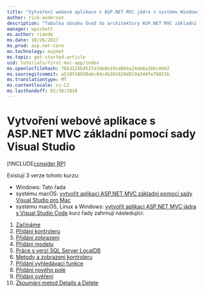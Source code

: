 ```yaml
---
title: "Vytvoření webové aplikace s ASP.NET MVC jádra v systému Windows"
author: rick-anderson
description: "Tabulka obsahu Úvod do architektury ASP.NET MVC základní pomocí sady Visual Studio v systému Windows."
manager: wpickett
ms.author: riande
ms.date: 10/26/2017
ms.prod: asp.net-core
ms.technology: aspnet
ms.topic: get-started-article
uid: tutorials/first-mvc-app/index
ms.openlocfilehash: 76b3125b452fa3de8e19cd884a24ab6a3bbc0d42
ms.sourcegitcommit: a510f38930abc84c4b302029d019a34dfe76823b
ms.translationtype: MT
ms.contentlocale: cs-CZ
ms.lasthandoff: 01/30/2018
---
```

# <a name="create-a-web-app-with-aspnet-core-mvc-using-visual-studio"></a>Vytvoření webové aplikace s ASP.NET MVC základní pomocí sady Visual Studio

[!INCLUDE[consider RP](../../includes/razor.md)]

Existují 3 verze tohoto kurzu:

* Windows: Tato řada
* systému macOS: [vytvořit aplikaci ASP.NET MVC základní pomocí sady Visual Studio pro Mac](xref:tutorials/first-mvc-app-mac/start-mvc)
* systému macOS, Linux a Windows: [vytvořit aplikaci ASP.NET MVC jádra s Visual Studio Code](xref:tutorials/first-mvc-app-xplat/start-mvc) kurz řady zahrnují následující:

1. [Začínáme](start-mvc.md)
1. [Přidání kontroleru](adding-controller.md)
1. [Přidání zobrazení](adding-view.md)
1. [Přidání modelu](adding-model.md)
1. [Práce s verzí SQL Server LocalDB](working-with-sql.md)
1. [Metody a zobrazení kontroleru](controller-methods-views.md)
1. [Přidání vyhledávací funkce](search.md)
1. [Přidání nového pole](new-field.md)
1. [Přidání ověření](validation.md)
1. [Zkoumání metod Details a Delete](details.md)
